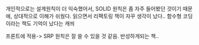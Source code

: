 개인적으로는 설계원칙이 더 익숙했어서, SOLID 원칙은 좀 자주 들어봤던 것이기 때문에, 상대적으로 이해가 쉬웠다.
읽으면서 리팩토링 책이 자꾸 생각이 났다.. 함수형 코딩이라는 책도 기억이 났다는 캐씌

프론트에 적용-> SRP 원칙은 잘 쓸 수 있을 것 같음. 
반성하게되는 책..
